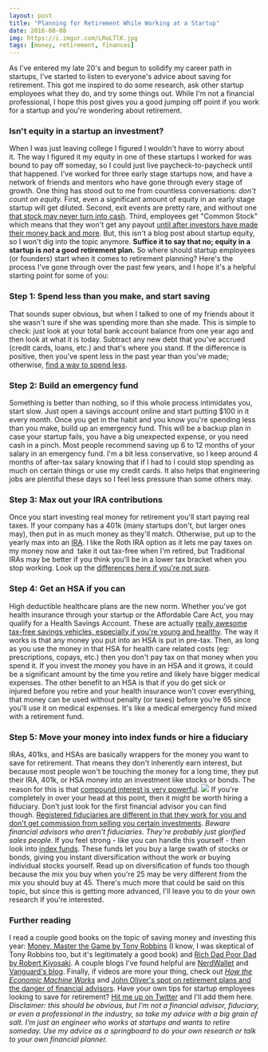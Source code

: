 ```yaml
---
layout: post
title: "Planning for Retirement While Working at a Startup"
date: 2016-08-08
img: https://i.imgur.com/LRoLTlK.jpg
tags: [money, retirement, finances]
---
```

As I've entered my late 20's and begun to solidify my career path in startups, I've started to listen to everyone's advice about saving for retirement. This got me inspired to do some research, ask other startup employees what they do, and try some things out. While I'm not a financial professional, I hope this post gives you a good jumping off point if you work for a startup and you're wondering about retirement.

### Isn't equity in a startup an investment?

When I was just leaving college I figured I wouldn't have to worry about it. The way I figured it my equity in one of these startups I worked for was bound to pay off someday, so I could just live paycheck-to-paycheck until that happened. I've worked for three early stage startups now, and have a network of friends and mentors who have gone through every stage of growth. One thing has stood out to me from countless conversations: _don't count on equity._ First, even a significant amount of equity in an early stage startup will get diluted. Second, exit events are pretty rare, and without one [that stock may never turn into cash](https://www.quora.com/If-a-startup-doesnt-issue-an-IPO-isnt-acquired-will-an-employees-equity-ever-be-worth-anything). Third, employees get "Common Stock" which means that they won't get any payout [until after investors have made their money back and more](http://stockoptioncounsel.com/blog/negotiating-equity-what-is-the-total-preference/2014/2/13). But, this isn't a blog post about startup equity, so I won't dig into the topic anymore. **Suffice it to say that no; equity in a startup is _not_ a good retirement plan.** So where should startup employees (or founders) start when it comes to retirement planning? Here's the process I've gone through over the past few years, and I hope it's a helpful starting point for some of you:

### Step 1: Spend less than you make, and start saving

That sounds super obvious, but when I talked to one of my friends about it she wasn't sure if she was spending more than she made. This is simple to check: just look at your total bank account balance from one year ago and then look at what it is today. Subtract any new debt that you've accrued (credit cards, loans, etc.) and that's where you stand. If the difference is positive, then you've spent less in the past year than you've made; otherwise, [find a way to spend less](https://www.nerdwallet.com/blog/finance/spending-plan-regain-control-money/).

### Step 2: Build an emergency fund

Something is better than nothing, so if this whole process intimidates you, start slow. Just open a savings account online and start putting $100 in it every month. Once you get in the habit and you know you're spending less than you make, build up an emergency fund. This will be a backup plan in case your startup fails, you have a big unexpected expense, or you need cash in a pinch. Most people recommend saving up 6 to 12 months of your salary in an emergency fund. I'm a bit less conservative, so I keep around 4 months of after-tax salary knowing that if I had to I could stop spending as much on certain things or use my credit cards. It also helps that engineering jobs are plentiful these days so I feel less pressure than some others may.

### Step 3: Max out your IRA contributions

Once you start investing real money for retirement you'll start paying real taxes. If your company has a 401k (many startups don't, but larger ones may), then put in as much money as they'll match. Otherwise, put up to the yearly max into an [IRA](https://en.wikipedia.org/wiki/Individual_retirement_account). I like the Roth IRA option as it lets me pay taxes on my money now and  take it out tax-free when I'm retired, but Traditional IRAs may be better if you think you'll be in a lower tax bracket when you stop working. Look up the [differences here if you're not sure](https://investor.vanguard.com/ira/roth-vs-traditional-ira).

### Step 4: Get an HSA if you can

High deductible healthcare plans are the new norm. Whether you've got health insurance through your startup or the Affordable Care Act, you may qualify for a Health Savings Account. These are actually [really awesome tax-free savings vehicles, especially if you're young and healthy](https://www.betterment.com/resources/life/truth-about-hsas-and-retirement/). The way it works is that any money you put into an HSA is put in pre-tax. Then, as long as you use the money in that HSA for health care related costs (eg: prescriptions, copays, etc.) then you don't pay tax on that money when you spend it. If you invest the money you have in an HSA and it grows, it could be a significant amount by the time you retire and likely have bigger medical expenses. The other benefit to an HSA is that if you do get sick or injured before you retire and your health insurance won't cover everything, that money can be used without penalty (or taxes) before you're 65 since you'll use it on medical expenses. It's like a medical emergency fund mixed with a retirement fund.

### Step 5: Move your money into index funds or hire a fiduciary

IRAs, 401ks, and HSAs are basically wrappers for the money you want to save for retirement. That means they don't inherently earn interest, but because most people won't be touching the money for a long time, they put their IRA, 401k, or HSA money into an investment like stocks or bonds. The reason for this is that [compound interest is very powerful](http://moneyminiblog.com/investing/compound-interest/). ![](https://i.imgur.com/1ugIATV.jpg) If you're completely in over your head at this point, then it might be worth hiring a fiduciary. Don't just look for the first financial advisor you can find though. [Registered fiduciaries are different in that they work for you and don't get commission from selling you certain investments](http://money.usnews.com/money/blogs/the-smarter-mutual-fund-investor/2015/03/19/is-your-financial-advisor-a-fiduciary). _Beware financial advisors who aren't fiduciaries. They're probably just glorified sales people._ If you feel strong - like you can handle this yourself - then look into [index funds](http://www.investopedia.com/terms/i/indexfund.asp). These funds let you buy a large swath of stocks or bonds, giving you instant diversification without the work or buying individual stocks yourself. Read up on diversification of funds too though because the mix you buy when you're 25 may be very different from the mix you should buy at 45. There's much more that could be said on this topic, but since this is getting more advanced, I'll leave you to do your own research if you're interested.

### Further reading

I read a couple good books on the topic of saving money and investing this year: [Money, Master the Game by Tony Robbins](http://amzn.to/2aznRjE) (I know, I was skeptical of Tony Robbins too, but it's legitimately a good book) and [Rich Dad Poor Dad by Robert Kiyosaki](http://amzn.to/2aG6WBY). A couple blogs I've found helpful are [NerdWallet](https://www.nerdwallet.com/) and [Vanguard's blog](http://vanguardblog.com/). Finally, if videos are more your thing, check out _[How the Economic Machine Works](https://www.youtube.com/watch?v=PHe0bXAIuk0)_ and [John Oliver's spot on retirement plans and the danger of financial advisors](https://www.youtube.com/watch?v=gvZSpET11ZY). Have your own tips for startup employees looking to save for retirement? [Hit me up on Twitter](https://www.twitter.com/karllhughes) and I'll add them here. _Disclaimer: this should be obvious, but I'm not a financial advisor, fiduciary, or even a professional in the industry, so take my advice with a big grain of salt. I'm just an engineer who works at startups and wants to retire someday. Use my advice as a springboard to do your own research or talk to your own financial planner._
